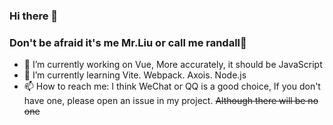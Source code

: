 ### Hi there 👋
### Don't be afraid it's me Mr.Liu  or call me randall👋
- 🔭 I’m currently working on Vue, More accurately, it should be JavaScript
- 🌱 I’m currently learning Vite. Webpack. Axois. Node.js
- 📫 How to reach me: I think WeChat or QQ is a good choice, If you don't have one, please open an issue in my project. ~~Although there will be no one~~

